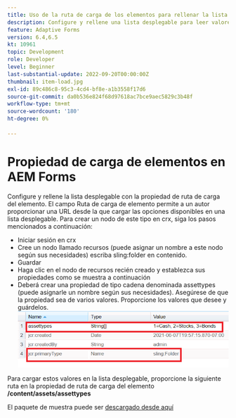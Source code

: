 ```yaml
---
title: Uso de la ruta de carga de los elementos para rellenar la lista desplegable
description: Configure y rellene una lista desplegable para leer valores de un nodo crx
feature: Adaptive Forms
version: 6.4,6.5
kt: 10961
topic: Development
role: Developer
level: Beginner
last-substantial-update: 2022-09-20T00:00:00Z
thumbnail: item-load.jpg
exl-id: 89c486c8-95c3-4cd4-bf8e-a1b3558f17d6
source-git-commit: da0b536e824f68d97618ac7bce9aec5829c3b48f
workflow-type: tm+mt
source-wordcount: '180'
ht-degree: 0%

---
```


# Propiedad de carga de elementos en AEM Forms

Configure y rellene la lista desplegable con la propiedad de ruta de carga del elemento.
El campo Ruta de carga de elemento permite a un autor proporcionar una URL desde la que cargar las opciones disponibles en una lista desplegable.
Para crear un nodo de este tipo en crx, siga los pasos mencionados a continuación:
* Iniciar sesión en crx
* Cree un nodo llamado recursos (puede asignar un nombre a este nodo según sus necesidades) escriba sling:folder en contenido.
* Guardar
* Haga clic en el nodo de recursos recién creado y establezca sus propiedades como se muestra a continuación
* Deberá crear una propiedad de tipo cadena denominada assettypes (puede asignarle un nombre según sus necesidades). Asegúrese de que la propiedad sea de varios valores. Proporcione los valores que desee y guárdelos.
   ![item-load-path](assets/item-load-path-crx.png)

Para cargar estos valores en la lista desplegable, proporcione la siguiente ruta en la propiedad de ruta de carga del elemento  **/content/assets/assettypes**

El paquete de muestra puede ser [descargado desde aquí](assets/item-load-path-package.zip)
